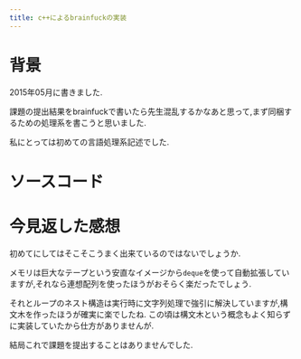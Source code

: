 ```yaml
---
title: c++によるbrainfuckの実装
---
```


# 背景

2015年05月に書きました.

課題の提出結果をbrainfuckで書いたら先生混乱するかなあと思って,まず同梱するための処理系を書こうと思いました.

私にとっては初めての言語処理系記述でした.

# ソースコード

<script src="https://gist.github.com/ncaq/4684d7389e437dbd0dae5194e9f1a784.js"></script>

# 今見返した感想

初めてにしてはそこそこうまく出来ているのではないでしょうか.

メモリは巨大なテープという安直なイメージから`deque`を使って自動拡張していますが,それなら連想配列を使ったほうがおそらく楽だったでしょう.

それとループのネスト構造は実行時に文字列処理で強引に解決していますが,構文木を作ったほうが確実に楽でしたね.
この頃は構文木という概念もよく知らずに実装していたから仕方がありませんが.

結局これで課題を提出することはありませんでした.

